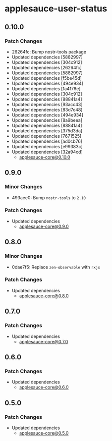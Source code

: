 # applesauce-user-status

## 0.10.0

### Patch Changes

- 26264fc: Bump nostr-tools package
- Updated dependencies [5882997]
- Updated dependencies [304c912]
- Updated dependencies [26264fc]
- Updated dependencies [5882997]
- Updated dependencies [f5be45d]
- Updated dependencies [494e934]
- Updated dependencies [1a4176e]
- Updated dependencies [304c912]
- Updated dependencies [88841a4]
- Updated dependencies [93acc43]
- Updated dependencies [83d7c48]
- Updated dependencies [494e934]
- Updated dependencies [8a9beea]
- Updated dependencies [88841a4]
- Updated dependencies [375d3da]
- Updated dependencies [7671525]
- Updated dependencies [ad0cb76]
- Updated dependencies [e99383c]
- Updated dependencies [32a94cd]
  - applesauce-core@0.10.0

## 0.9.0

### Minor Changes

- 493aee0: Bump `nostr-tools` to `2.10`

### Patch Changes

- Updated dependencies
  - applesauce-core@0.9.0

## 0.8.0

### Minor Changes

- 0dae7f5: Replace `zen-observable` with `rxjs`

### Patch Changes

- Updated dependencies
  - applesauce-core@0.8.0

## 0.7.0

### Patch Changes

- Updated dependencies
  - applesauce-core@0.7.0

## 0.6.0

### Patch Changes

- Updated dependencies
  - applesauce-core@0.6.0

## 0.5.0

### Patch Changes

- Updated dependencies
  - applesauce-core@0.5.0
